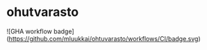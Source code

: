 # ohutvarasto

![GHA workflow badge] (https://github.com/mluukkai/ohtuvarasto/workflows/CI/badge.svg)
